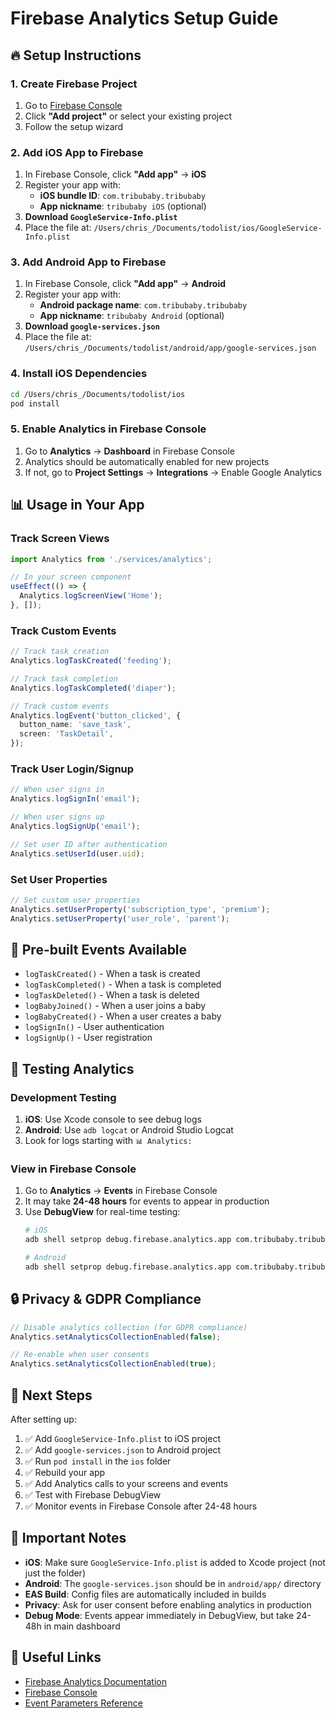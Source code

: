 # Firebase Analytics Setup Guide

## 🔥 Setup Instructions

### 1. Create Firebase Project

1. Go to [Firebase Console](https://console.firebase.google.com/)
2. Click **"Add project"** or select your existing project
3. Follow the setup wizard

### 2. Add iOS App to Firebase

1. In Firebase Console, click **"Add app"** → **iOS**
2. Register your app with:
   - **iOS bundle ID**: `com.tribubaby.tribubaby`
   - **App nickname**: `tribubaby iOS` (optional)
3. **Download `GoogleService-Info.plist`**
4. Place the file at: `/Users/chris_/Documents/todolist/ios/GoogleService-Info.plist`

### 3. Add Android App to Firebase

1. In Firebase Console, click **"Add app"** → **Android**
2. Register your app with:
   - **Android package name**: `com.tribubaby.tribubaby`
   - **App nickname**: `tribubaby Android` (optional)
3. **Download `google-services.json`**
4. Place the file at: `/Users/chris_/Documents/todolist/android/app/google-services.json`

### 4. Install iOS Dependencies

```bash
cd /Users/chris_/Documents/todolist/ios
pod install
```

### 5. Enable Analytics in Firebase Console

1. Go to **Analytics** → **Dashboard** in Firebase Console
2. Analytics should be automatically enabled for new projects
3. If not, go to **Project Settings** → **Integrations** → Enable Google Analytics

## 📊 Usage in Your App

### Track Screen Views

```typescript
import Analytics from './services/analytics';

// In your screen component
useEffect(() => {
  Analytics.logScreenView('Home');
}, []);
```

### Track Custom Events

```typescript
// Track task creation
Analytics.logTaskCreated('feeding');

// Track task completion
Analytics.logTaskCompleted('diaper');

// Track custom events
Analytics.logEvent('button_clicked', {
  button_name: 'save_task',
  screen: 'TaskDetail',
});
```

### Track User Login/Signup

```typescript
// When user signs in
Analytics.logSignIn('email');

// When user signs up
Analytics.logSignUp('email');

// Set user ID after authentication
Analytics.setUserId(user.uid);
```

### Set User Properties

```typescript
// Set custom user properties
Analytics.setUserProperty('subscription_type', 'premium');
Analytics.setUserProperty('user_role', 'parent');
```

## 🎯 Pre-built Events Available

- `logTaskCreated()` - When a task is created
- `logTaskCompleted()` - When a task is completed
- `logTaskDeleted()` - When a task is deleted
- `logBabyJoined()` - When a user joins a baby
- `logBabyCreated()` - When a user creates a baby
- `logSignIn()` - User authentication
- `logSignUp()` - User registration

## 📱 Testing Analytics

### Development Testing

1. **iOS**: Use Xcode console to see debug logs
2. **Android**: Use `adb logcat` or Android Studio Logcat
3. Look for logs starting with `📊 Analytics:`

### View in Firebase Console

1. Go to **Analytics** → **Events** in Firebase Console
2. It may take **24-48 hours** for events to appear in production
3. Use **DebugView** for real-time testing:
   ```bash
   # iOS
   adb shell setprop debug.firebase.analytics.app com.tribubaby.tribubaby
   
   # Android
   adb shell setprop debug.firebase.analytics.app com.tribubaby.tribubaby
   ```

## 🔒 Privacy & GDPR Compliance

```typescript
// Disable analytics collection (for GDPR compliance)
Analytics.setAnalyticsCollectionEnabled(false);

// Re-enable when user consents
Analytics.setAnalyticsCollectionEnabled(true);
```

## 🚀 Next Steps

After setting up:

1. ✅ Add `GoogleService-Info.plist` to iOS project
2. ✅ Add `google-services.json` to Android project
3. ✅ Run `pod install` in the `ios` folder
4. ✅ Rebuild your app
5. ✅ Add Analytics calls to your screens and events
6. ✅ Test with Firebase DebugView
7. ✅ Monitor events in Firebase Console after 24-48 hours

## 📝 Important Notes

- **iOS**: Make sure `GoogleService-Info.plist` is added to Xcode project (not just the folder)
- **Android**: The `google-services.json` should be in `android/app/` directory
- **EAS Build**: Config files are automatically included in builds
- **Privacy**: Ask for user consent before enabling analytics in production
- **Debug Mode**: Events appear immediately in DebugView, but take 24-48h in main dashboard

## 🔗 Useful Links

- [Firebase Analytics Documentation](https://rnfirebase.io/analytics/usage)
- [Firebase Console](https://console.firebase.google.com/)
- [Event Parameters Reference](https://firebase.google.com/docs/analytics/parameters)
